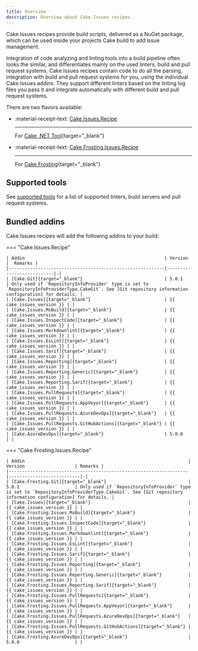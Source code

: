 ```yaml
---
title: Overview
description: Overview about Cake.Issues recipes.
---
```


Cake.Issues recipes provide build scripts, delivered as a NuGet package, which can be used inside your projects Cake build to add issue management.

Integration of code analyzing and linting tools into a build pipeline often looks the similar, and differentiates mainly on the used linters, build and pull request systems.
Cake.Issues recipes contain code to do all the parsing, integration with build and pull request systems for you, using the individual Cake.Issues addins.
They support different linters based on the linting log files you pass it and integrate automatically with different build and pull request systems.

There are two flavors available:

<div class="grid cards" markdown>

-   :material-receipt-text: [Cake.Issues.Recipe]

    ---

    For [Cake .NET Tool]{target="_blank"}

-   :material-receipt-text: [Cake.Frosting.Issues.Recipe]

    ---

    For [Cake Frosting]{target="_blank"}

</div>

## Supported tools

See [supported tools] for a list of supported linters, build servers and pull request systems.

## Bundled addins

Cake.Issues recipes will add the following addins to your build:

=== "Cake.Issues.Recipe"

    | Addin                                                     | Version                   |  Remarks |
    |-----------------------------------------------------------|---------------------------|-|
    | [Cake.Git]{target="_blank"}                               | 5.0.1                     | Only used if `RepositoryInfoProvider` type is set to `RepositoryInfoProviderType.CakeGit`. See [Git repository information configuration] for details. |
    | [Cake.Issues]{target="_blank"}                            | {{ cake_issues_version }} | |
    | [Cake.Issues.MsBuild]{target="_blank"}                    | {{ cake_issues_version }} | |
    | [Cake.Issues.InspectCode]{target="_blank"}                | {{ cake_issues_version }} | |
    | [Cake.Issues.Markdownlint]{target="_blank"}               | {{ cake_issues_version }} | |
    | [Cake.Issues.EsLint]{target="_blank"}                     | {{ cake_issues_version }} | |
    | [Cake.Issues.Sarif]{target="_blank"}                      | {{ cake_issues_version }} | |
    | [Cake.Issues.Reporting]{target="_blank"}                  | {{ cake_issues_version }} | |
    | [Cake.Issues.Reporting.Generic]{target="_blank"}          | {{ cake_issues_version }} | |
    | [Cake.Issues.Reporting.Sarif]{target="_blank"}            | {{ cake_issues_version }} | |
    | [Cake.Issues.PullRequests]{target="_blank"}               | {{ cake_issues_version }} | |
    | [Cake.Issues.PullRequests.AppVeyor]{target="_blank"}      | {{ cake_issues_version }} | |
    | [Cake.Issues.PullRequests.AzureDevOps]{target="_blank"}   | {{ cake_issues_version }} | |
    | [Cake.Issues.PullRequests.GitHubActions]{target="_blank"} | {{ cake_issues_version }} | |
    | [Cake.AzureDevOps]{target="_blank"}                       | 5.0.0                     | |

=== "Cake.Frosting.Issues.Recipe"

    | Addin                                                              | Version                   | Remarks |
    |--------------------------------------------------------------------|---------------------------|-|
    | [Cake.Frosting.Git]{target="_blank"}                               | 5.0.1                     | Only used if `RepositoryInfoProvider` type is set to `RepositoryInfoProviderType.CakeGit`. See [Git repository information configuration] for details. |
    | [Cake.Issues]{target="_blank"}                                     | {{ cake_issues_version }} | |
    | [Cake.Frosting.Issues.MsBuild]{target="_blank"}                    | {{ cake_issues_version }} | |
    | [Cake.Frosting.Issues.InspectCode]{target="_blank"}                | {{ cake_issues_version }} | |
    | [Cake.Frosting.Issues.Markdownlint]{target="_blank"}               | {{ cake_issues_version }} | |
    | [Cake.Frosting.Issues.EsLint]{target="_blank"}                     | {{ cake_issues_version }} | |
    | [Cake.Frosting.Issues.Sarif]{target="_blank"}                      | {{ cake_issues_version }} | |
    | [Cake.Frosting.Issues.Reporting]{target="_blank"}                  | {{ cake_issues_version }} | |
    | [Cake.Frosting.Issues.Reporting.Generic]{target="_blank"}          | {{ cake_issues_version }} | |
    | [Cake.Frosting.Issues.Reporting.Sarif]{target="_blank"}            | {{ cake_issues_version }} | |
    | [Cake.Frosting.Issues.PullRequests]{target="_blank"}               | {{ cake_issues_version }} | |
    | [Cake.Frosting.Issues.PullRequests.AppVeyor]{target="_blank"}      | {{ cake_issues_version }} | |
    | [Cake.Frosting.Issues.PullRequests.AzureDevOps]{target="_blank"}   | {{ cake_issues_version }} | |
    | [Cake.Frosting.Issues.PullRequests.GitHubActions]{target="_blank"} | {{ cake_issues_version }} | |
    | [Cake.Frosting.AzureDevOps]{target="_blank"}                       | 5.0.0                     | |

[Cake.Issues.Recipe]: https://www.nuget.org/packages/Cake.Issues.Recipe
[Cake.Frosting.Issues.Recipe]: https://www.nuget.org/packages/Cake.Frosting.Issues.Recipe
[Cake .NET Tool]: https://cakebuild.net/docs/running-builds/runners/dotnet-tool
[Cake Frosting]: https://cakebuild.net/docs/running-builds/runners/cake-frosting
[supported tools]: supported-tools.md
[Git repository information configuration]: configuration.md#git-repository-information
[Cake.Git]: https://cakebuild.net/extensions/cake-git/
[Cake.Frosting.Git]: https://cakebuild.net/extensions/cake-git/
[Cake.Issues]: https://cakebuild.net/extensions/cake-issues/
[Cake.Issues.MsBuild]: https://cakebuild.net/extensions/cake-issues-msbuild/
[Cake.Frosting.Issues.MsBuild]: https://cakebuild.net/extensions/cake-issues-msbuild/
[Cake.Issues.InspectCode]: https://cakebuild.net/extensions/cake-issues-inspectcode/
[Cake.Frosting.Issues.InspectCode]: https://cakebuild.net/extensions/cake-issues-inspectcode/
[Cake.Issues.Markdownlint]: https://cakebuild.net/extensions/cake-issues-markdownlint/
[Cake.Frosting.Issues.Markdownlint]: https://cakebuild.net/extensions/cake-issues-markdownlint/
[Cake.Issues.EsLint]: https://cakebuild.net/extensions/cake-issues-eslint/
[Cake.Frosting.Issues.EsLint]: https://cakebuild.net/extensions/cake-issues-eslint/
[Cake.Issues.Sarif]: https://cakebuild.net/extensions/cake-issues-sarif/
[Cake.Frosting.Issues.Sarif]: https://cakebuild.net/extensions/cake-issues-sarif/
[Cake.Issues.Reporting]: https://cakebuild.net/extensions/cake-issues-reporting/
[Cake.Frosting.Issues.Reporting]: https://cakebuild.net/extensions/cake-issues-reporting/
[Cake.Issues.Reporting.Generic]: https://cakebuild.net/extensions/cake-issues-reporting-generic/
[Cake.Frosting.Issues.Reporting.Generic]: https://cakebuild.net/extensions/cake-issues-reporting-generic/
[Cake.Issues.Reporting.Sarif]: https://cakebuild.net/extensions/cake-issues-reporting-sarif/
[Cake.Frosting.Issues.Reporting.Sarif]: https://cakebuild.net/extensions/cake-issues-reporting-sarif/
[Cake.Issues.PullRequests]: https://cakebuild.net/extensions/cake-issues-pullrequests/
[Cake.Frosting.Issues.PullRequests]: https://cakebuild.net/extensions/cake-issues-pullrequests/
[Cake.Issues.PullRequests.AppVeyor]: https://cakebuild.net/extensions/cake-issues-pullrequests-appveyor/
[Cake.Frosting.Issues.PullRequests.AppVeyor]: https://cakebuild.net/extensions/cake-issues-pullrequests-appveyor/
[Cake.Issues.PullRequests.AzureDevOps]: https://cakebuild.net/extensions/cake-issues-pullrequests-azuredevops/
[Cake.Frosting.Issues.PullRequests.AzureDevOps]: https://cakebuild.net/extensions/cake-issues-pullrequests-azuredevops/
[Cake.Issues.PullRequests.GitHubActions]: https://cakebuild.net/extensions/cake-issues-pullrequests-githubactions/
[Cake.Frosting.Issues.PullRequests.GitHubActions]: https://cakebuild.net/extensions/cake-issues-pullrequests-githubactions/
[Cake.AzureDevOps]: https://cakebuild.net/extensions/cake-azuredevops/
[Cake.Frosting.AzureDevOps]: https://cakebuild.net/extensions/cake-azuredevops/
